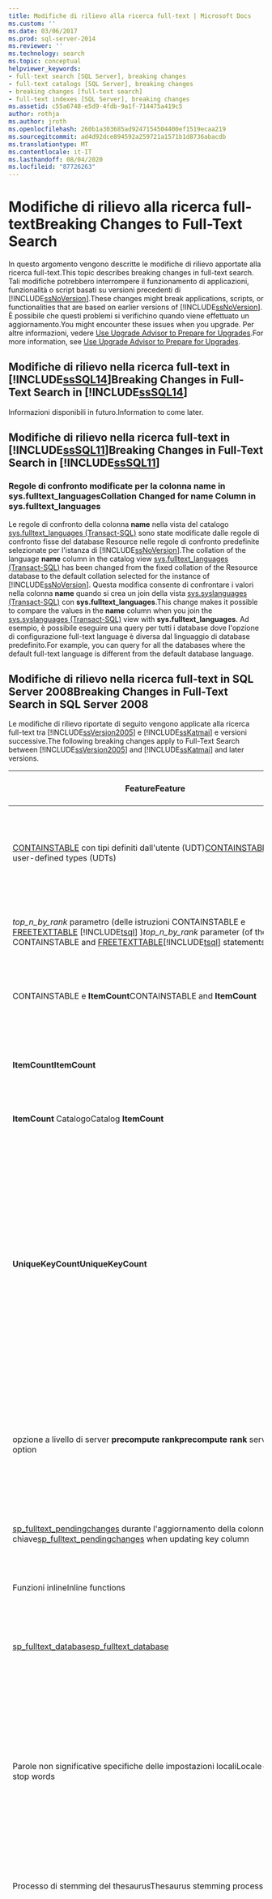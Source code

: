 ```yaml
---
title: Modifiche di rilievo alla ricerca full-text | Microsoft Docs
ms.custom: ''
ms.date: 03/06/2017
ms.prod: sql-server-2014
ms.reviewer: ''
ms.technology: search
ms.topic: conceptual
helpviewer_keywords:
- full-text search [SQL Server], breaking changes
- full-text catalogs [SQL Server], breaking changes
- breaking changes [full-text search]
- full-text indexes [SQL Server], breaking changes
ms.assetid: c55a6748-e5d9-4fdb-9a1f-714475a419c5
author: rothja
ms.author: jroth
ms.openlocfilehash: 260b1a303685ad9247154504400ef1519ecaa219
ms.sourcegitcommit: ad4d92dce894592a259721a1571b1d8736abacdb
ms.translationtype: MT
ms.contentlocale: it-IT
ms.lasthandoff: 08/04/2020
ms.locfileid: "87726263"
---
```

# <a name="breaking-changes-to-full-text-search"></a><span data-ttu-id="3870c-102">Modifiche di rilievo alla ricerca full-text</span><span class="sxs-lookup"><span data-stu-id="3870c-102">Breaking Changes to Full-Text Search</span></span>
  <span data-ttu-id="3870c-103">In questo argomento vengono descritte le modifiche di rilievo apportate alla ricerca full-text.</span><span class="sxs-lookup"><span data-stu-id="3870c-103">This topic describes breaking changes in full-text search.</span></span> <span data-ttu-id="3870c-104">Tali modifiche potrebbero interrompere il funzionamento di applicazioni, funzionalità o script basati su versioni precedenti di [!INCLUDE[ssNoVersion](../includes/ssnoversion-md.md)].</span><span class="sxs-lookup"><span data-stu-id="3870c-104">These changes might break applications, scripts, or functionalities that are based on earlier versions of [!INCLUDE[ssNoVersion](../includes/ssnoversion-md.md)].</span></span> <span data-ttu-id="3870c-105">È possibile che questi problemi si verifichino quando viene effettuato un aggiornamento.</span><span class="sxs-lookup"><span data-stu-id="3870c-105">You might encounter these issues when you upgrade.</span></span> <span data-ttu-id="3870c-106">Per altre informazioni, vedere [Use Upgrade Advisor to Prepare for Upgrades](../../2014/sql-server/install/use-upgrade-advisor-to-prepare-for-upgrades.md).</span><span class="sxs-lookup"><span data-stu-id="3870c-106">For more information, see [Use Upgrade Advisor to Prepare for Upgrades](../../2014/sql-server/install/use-upgrade-advisor-to-prepare-for-upgrades.md).</span></span>  
  
## <a name="breaking-changes-in-full-text-search-in-sssql14"></a><span data-ttu-id="3870c-107">Modifiche di rilievo nella ricerca full-text in [!INCLUDE[ssSQL14](../includes/sssql14-md.md)]</span><span class="sxs-lookup"><span data-stu-id="3870c-107">Breaking Changes in Full-Text Search in [!INCLUDE[ssSQL14](../includes/sssql14-md.md)]</span></span>  
 <span data-ttu-id="3870c-108">Informazioni disponibili in futuro.</span><span class="sxs-lookup"><span data-stu-id="3870c-108">Information to come later.</span></span>  
  
## <a name="breaking-changes-in-full-text-search-in-sssql11"></a><span data-ttu-id="3870c-109">Modifiche di rilievo nella ricerca full-text in [!INCLUDE[ssSQL11](../includes/sssql11-md.md)]</span><span class="sxs-lookup"><span data-stu-id="3870c-109">Breaking Changes in Full-Text Search in [!INCLUDE[ssSQL11](../includes/sssql11-md.md)]</span></span>  
  
### <a name="collation-changed-for-name-column-in-sysfulltext_languages"></a><span data-ttu-id="3870c-110">Regole di confronto modificate per la colonna name in sys.fulltext_languages</span><span class="sxs-lookup"><span data-stu-id="3870c-110">Collation Changed for name Column in sys.fulltext_languages</span></span>  
 <span data-ttu-id="3870c-111">Le regole di confronto della colonna **name** nella vista del catalogo [sys.fulltext_languages &#40;Transact-SQL&#41;](/sql/relational-databases/system-catalog-views/sys-fulltext-languages-transact-sql) sono state modificate dalle regole di confronto fisse del database Resource nelle regole di confronto predefinite selezionate per l'istanza di [!INCLUDE[ssNoVersion](../includes/ssnoversion-md.md)].</span><span class="sxs-lookup"><span data-stu-id="3870c-111">The collation of the language **name** column in the catalog view [sys.fulltext_languages &#40;Transact-SQL&#41;](/sql/relational-databases/system-catalog-views/sys-fulltext-languages-transact-sql) has been changed from the fixed collation of the Resource database to the default collation selected for the instance of [!INCLUDE[ssNoVersion](../includes/ssnoversion-md.md)].</span></span> <span data-ttu-id="3870c-112">Questa modifica consente di confrontare i valori nella colonna **name** quando si crea un join della vista [sys.syslanguages &#40;Transact-SQL&#41;](/sql/relational-databases/system-compatibility-views/sys-syslanguages-transact-sql) con **sys.fulltext_languages**.</span><span class="sxs-lookup"><span data-stu-id="3870c-112">This change makes it possible to compare the values in the **name** column when you join the [sys.syslanguages &#40;Transact-SQL&#41;](/sql/relational-databases/system-compatibility-views/sys-syslanguages-transact-sql) view with **sys.fulltext_languages**.</span></span> <span data-ttu-id="3870c-113">Ad esempio, è possibile eseguire una query per tutti i database dove l'opzione di configurazione full-text language è diversa dal linguaggio di database predefinito.</span><span class="sxs-lookup"><span data-stu-id="3870c-113">For example, you can query for all the databases where the default full-text language is different from the default database language.</span></span>  
  
## <a name="breaking-changes-in-full-text-search-in-sql-server-2008"></a><span data-ttu-id="3870c-114">Modifiche di rilievo nella ricerca full-text in SQL Server 2008</span><span class="sxs-lookup"><span data-stu-id="3870c-114">Breaking Changes in Full-Text Search in SQL Server 2008</span></span>  
 <span data-ttu-id="3870c-115">Le modifiche di rilievo riportate di seguito vengono applicate alla ricerca full-text tra [!INCLUDE[ssVersion2005](../includes/ssversion2005-md.md)] e [!INCLUDE[ssKatmai](../includes/sskatmai-md.md)] e versioni successive.</span><span class="sxs-lookup"><span data-stu-id="3870c-115">The following breaking changes apply to Full-Text Search between [!INCLUDE[ssVersion2005](../includes/ssversion2005-md.md)] and [!INCLUDE[ssKatmai](../includes/sskatmai-md.md)] and later versions.</span></span>  
  
|<span data-ttu-id="3870c-116">Feature</span><span class="sxs-lookup"><span data-stu-id="3870c-116">Feature</span></span>|<span data-ttu-id="3870c-117">Scenario</span><span class="sxs-lookup"><span data-stu-id="3870c-117">Scenario</span></span>|<span data-ttu-id="3870c-118">SQL Server 2005</span><span class="sxs-lookup"><span data-stu-id="3870c-118">SQL Server 2005</span></span>|<span data-ttu-id="3870c-119">SQL Server 2008 e versioni successive</span><span class="sxs-lookup"><span data-stu-id="3870c-119">SQL Server 2008 and later versions</span></span>|  
|-------------|--------------|---------------------|----------------------------------------|  
|<span data-ttu-id="3870c-120">[CONTAINSTABLE](/sql/relational-databases/system-functions/containstable-transact-sql) con tipi definiti dall'utente (UDT)</span><span class="sxs-lookup"><span data-stu-id="3870c-120">[CONTAINSTABLE](/sql/relational-databases/system-functions/containstable-transact-sql) with user-defined types (UDTs)</span></span>|<span data-ttu-id="3870c-121">La chiave full-text è un tipo definito dall'utente (UDT) di [!INCLUDE[ssNoVersion](../includes/ssnoversion-md.md)], ad esempio `MyType = char(1)`.</span><span class="sxs-lookup"><span data-stu-id="3870c-121">The full-text key is a [!INCLUDE[ssNoVersion](../includes/ssnoversion-md.md)] user-defined type, for example, `MyType = char(1)`.</span></span>|<span data-ttu-id="3870c-122">La chiave restituita è del tipo assegnato al tipo definito dall'utente (UDT).</span><span class="sxs-lookup"><span data-stu-id="3870c-122">The returned key is of the type assigned to the user-defined type.</span></span><br /><br /> <span data-ttu-id="3870c-123">Nell'esempio, questo sarebbe **char (1)**.</span><span class="sxs-lookup"><span data-stu-id="3870c-123">In the example, this would be **char(1)**.</span></span>|<span data-ttu-id="3870c-124">La chiave restituita è del tipo definito dall'utente (UDT).</span><span class="sxs-lookup"><span data-stu-id="3870c-124">The returned key is of the user-defined type.</span></span> <span data-ttu-id="3870c-125">Nell'esempio, si tratta di **MyType**.</span><span class="sxs-lookup"><span data-stu-id="3870c-125">In the example, this would be **MyType**.</span></span>|  
|<span data-ttu-id="3870c-126">*top_n_by_rank* parametro (delle istruzioni CONTAINSTABLE e [FREETEXTTABLE](/sql/relational-databases/system-functions/freetexttable-transact-sql) [!INCLUDE[tsql](../includes/tsql-md.md)] )</span><span class="sxs-lookup"><span data-stu-id="3870c-126">*top_n_by_rank* parameter (of the CONTAINSTABLE and [FREETEXTTABLE](/sql/relational-databases/system-functions/freetexttable-transact-sql)[!INCLUDE[tsql](../includes/tsql-md.md)] statements)</span></span>|<span data-ttu-id="3870c-127">*top_n_by_rank* le query che utilizzano 0 come parametro.</span><span class="sxs-lookup"><span data-stu-id="3870c-127">*top_n_by_rank* queries using 0 as the parameter.</span></span>|<span data-ttu-id="3870c-128">Ha esito negativo e viene restituito un messaggio di errore indicante che è necessario utilizzare un valore maggiore di zero.</span><span class="sxs-lookup"><span data-stu-id="3870c-128">Fails with an error message stating that you must use a value greater than zero.</span></span>|<span data-ttu-id="3870c-129">Ha esito positivo e vengono restituite zero righe.</span><span class="sxs-lookup"><span data-stu-id="3870c-129">Succeeds, returning zero rows.</span></span>|  
|<span data-ttu-id="3870c-130">CONTAINSTABLE e **ItemCount**</span><span class="sxs-lookup"><span data-stu-id="3870c-130">CONTAINSTABLE and **ItemCount**</span></span>|<span data-ttu-id="3870c-131">Eliminare righe dalla tabella di base prima che vengano inserite modifiche in MSSearch.</span><span class="sxs-lookup"><span data-stu-id="3870c-131">Delete rows from base table before it pushes changes to MSSearch.</span></span>|<span data-ttu-id="3870c-132">Viene restituito un record fantasma da CONTAINSTABLE.</span><span class="sxs-lookup"><span data-stu-id="3870c-132">CONTAINSTABLE returns ghost record.</span></span> <span data-ttu-id="3870c-133">**ItemCount** non modificato.</span><span class="sxs-lookup"><span data-stu-id="3870c-133">**ItemCount** is not changed.</span></span>|<span data-ttu-id="3870c-134">Non viene restituito alcun record fantasma da CONTAINSTABLE.</span><span class="sxs-lookup"><span data-stu-id="3870c-134">CONTAINSTABLE does not return any ghost records.</span></span>|  
|<span data-ttu-id="3870c-135">**ItemCount**</span><span class="sxs-lookup"><span data-stu-id="3870c-135">**ItemCount**</span></span>|<span data-ttu-id="3870c-136">Nella tabella sono contenuti documenti o colonne del tipo Null.</span><span class="sxs-lookup"><span data-stu-id="3870c-136">Table contain null documents or type columns.</span></span>|<span data-ttu-id="3870c-137">Oltre ai documenti indicizzati, i documenti null o con tipi null vengono conteggiati nel valore **ItemCount** .</span><span class="sxs-lookup"><span data-stu-id="3870c-137">In addition to indexed documents, documents that are null or that have null types are counted in the **ItemCount** value.</span></span>|<span data-ttu-id="3870c-138">Solo i documenti indicizzati vengono conteggiati nel valore **ItemCount** .</span><span class="sxs-lookup"><span data-stu-id="3870c-138">Only indexed documents are counted in the **ItemCount** value.</span></span>|  
|<span data-ttu-id="3870c-139">**ItemCount** Catalogo</span><span class="sxs-lookup"><span data-stu-id="3870c-139">Catalog **ItemCount**</span></span>|<span data-ttu-id="3870c-140">Colonna BLOB con estensione NULL.</span><span class="sxs-lookup"><span data-stu-id="3870c-140">Blob column with a NULL extension.</span></span>|<span data-ttu-id="3870c-141">Viene conteggiata in **ItemCount** del catalogo</span><span class="sxs-lookup"><span data-stu-id="3870c-141">It is counted in **ItemCount** of catalog</span></span>|<span data-ttu-id="3870c-142">Non viene conteggiato in **ItemCount** di Catalog.</span><span class="sxs-lookup"><span data-stu-id="3870c-142">It is not counted in **ItemCount** of catalog.</span></span>|  
|<span data-ttu-id="3870c-143">**UniqueKeyCount**</span><span class="sxs-lookup"><span data-stu-id="3870c-143">**UniqueKeyCount**</span></span>|<span data-ttu-id="3870c-144">Esecuzione di una query su un conteggio di chiavi univoche da un catalogo, ad esempio due tabelle, tabella1 e tabella2, ciascuna con tre parole, parola1, parola2 e parola3.</span><span class="sxs-lookup"><span data-stu-id="3870c-144">Querying a unique key count from a catalog, for example, two tables (table1 and table2) each with three words: word1, word2, and word3.</span></span>|<span data-ttu-id="3870c-145">**UniqueKeyCount** = 9.</span><span class="sxs-lookup"><span data-stu-id="3870c-145">**UniqueKeyCount** = 9.</span></span> <span data-ttu-id="3870c-146">Nella tabella seguente viene descritto il modo in cui si ottiene questo valore:</span><span class="sxs-lookup"><span data-stu-id="3870c-146">The following table summarizes how this value is attained:</span></span><br /><br /> <span data-ttu-id="3870c-147">tabella1 = 3</span><span class="sxs-lookup"><span data-stu-id="3870c-147">table1 = 3</span></span><br /><br /> <span data-ttu-id="3870c-148">EOF per indice full-text di tabella1 = 1</span><span class="sxs-lookup"><span data-stu-id="3870c-148">EOF for full-text index of table1 = 1</span></span><br /><br /> <span data-ttu-id="3870c-149">tabella2 = 3</span><span class="sxs-lookup"><span data-stu-id="3870c-149">table2 = 3</span></span><br /><br /> <span data-ttu-id="3870c-150">EOF per indice full-text di tabella2 = 1</span><span class="sxs-lookup"><span data-stu-id="3870c-150">EOF for full-text index of table2 = 1</span></span><br /><br /> <span data-ttu-id="3870c-151">Catalogo full-text = 1</span><span class="sxs-lookup"><span data-stu-id="3870c-151">full-text catalog  = 1</span></span>|<span data-ttu-id="3870c-152">Per ogni tabella, **UniqueKeyCount** è il numero di parole chiave DISTINCT + 1 (0xFF).</span><span class="sxs-lookup"><span data-stu-id="3870c-152">For each table, **UniqueKeyCount** is the number of distinct keywords + 1 (0xFF).</span></span>  <span data-ttu-id="3870c-153">Questa operazione non considera le stesse parole nel documento > 1 come nuova chiave univoca.</span><span class="sxs-lookup"><span data-stu-id="3870c-153">This does NOT treat same words in > 1 doc as new unique key.</span></span><br /><br /> <span data-ttu-id="3870c-154">Per un catalogo, **UniqueKeyCount** è la somma di **UniqueKeyCount** di ciascuna tabella nel catalogo.</span><span class="sxs-lookup"><span data-stu-id="3870c-154">For a catalog, **UniqueKeyCount** is the sum of **UniqueKeyCount** of each of the tables under the catalog.</span></span> <span data-ttu-id="3870c-155">Parole identiche di tabelle diverse vengono considerate chiavi univoche.</span><span class="sxs-lookup"><span data-stu-id="3870c-155">Identical words from different tables are treated as unique keys.</span></span> <span data-ttu-id="3870c-156">In questo caso il conteggio di chiavi univoche è 8.</span><span class="sxs-lookup"><span data-stu-id="3870c-156">In this case the unique key count is 8.</span></span>|  
|<span data-ttu-id="3870c-157">opzione a livello di server **precompute rank**</span><span class="sxs-lookup"><span data-stu-id="3870c-157">**precompute rank** server-level option</span></span>|<span data-ttu-id="3870c-158">Ottimizzazione delle prestazioni delle query FREETEXTTABLE.</span><span class="sxs-lookup"><span data-stu-id="3870c-158">Performance optimization of FREETEXTTABLE queries.</span></span>|<span data-ttu-id="3870c-159">Quando l'opzione è impostata su 1, le query FREETEXTTABLE specificate con *top_n_by_rank* utilizzano dati di rango pre-calcolati archiviati nei cataloghi full-text.</span><span class="sxs-lookup"><span data-stu-id="3870c-159">When the option is set to 1, FREETEXTTABLE queries specified with *top_n_by_rank* use precomputed rank data stored in the full-text catalogs.</span></span>|<span data-ttu-id="3870c-160">Non è supportata.</span><span class="sxs-lookup"><span data-stu-id="3870c-160">Is not supported.</span></span>|  
|<span data-ttu-id="3870c-161">[sp_fulltext_pendingchanges](/sql/relational-databases/system-stored-procedures/sp-fulltext-pendingchanges-transact-sql) durante l'aggiornamento della colonna chiave</span><span class="sxs-lookup"><span data-stu-id="3870c-161">[sp_fulltext_pendingchanges](/sql/relational-databases/system-stored-procedures/sp-fulltext-pendingchanges-transact-sql) when updating key column</span></span>|<span data-ttu-id="3870c-162">Aggiornare la colonna chiave full-text in una riga di una tabella a 2 righe ed eseguire sp_fulltext_pendingchanges.</span><span class="sxs-lookup"><span data-stu-id="3870c-162">Update the full-text key column on one row of a 2-row table, and run sp_fulltext_pendingchanges.</span></span>|<span data-ttu-id="3870c-163">Vengono visualizzate entrambe le righe.</span><span class="sxs-lookup"><span data-stu-id="3870c-163">Both rows appear.</span></span>|<span data-ttu-id="3870c-164">Viene visualizzata solo una riga.</span><span class="sxs-lookup"><span data-stu-id="3870c-164">Only one row appears.</span></span>|  
|<span data-ttu-id="3870c-165">Funzioni inline</span><span class="sxs-lookup"><span data-stu-id="3870c-165">Inline functions</span></span>|<span data-ttu-id="3870c-166">Funzioni inline con un operatore full-text</span><span class="sxs-lookup"><span data-stu-id="3870c-166">Inline functions with a full-text operator</span></span>|<span data-ttu-id="3870c-167">Viene restituito un messaggio di errore.</span><span class="sxs-lookup"><span data-stu-id="3870c-167">Return an error message.</span></span>|<span data-ttu-id="3870c-168">Vengono restituite le righe pertinenti.</span><span class="sxs-lookup"><span data-stu-id="3870c-168">Return the relevant rows.</span></span>|  
|[<span data-ttu-id="3870c-169">sp_fulltext_database</span><span class="sxs-lookup"><span data-stu-id="3870c-169">sp_fulltext_database</span></span>](/sql/relational-databases/system-stored-procedures/sp-fulltext-database-transact-sql)|<span data-ttu-id="3870c-170">Abilitare o disabilitare la ricerca full-text utilizzando sp_fulltext_database.</span><span class="sxs-lookup"><span data-stu-id="3870c-170">Enable or disable full-text search by using sp_fulltext_database.</span></span>|<span data-ttu-id="3870c-171">Non viene restituito alcun risultato per le query full-text.</span><span class="sxs-lookup"><span data-stu-id="3870c-171">No results are returned for full-text queries.</span></span> <span data-ttu-id="3870c-172">Se la funzionalità full-text è disabilitata per il database, le operazioni full-text non sono consentite.</span><span class="sxs-lookup"><span data-stu-id="3870c-172">If full-text is disabled for the database, full-text operations are not allowed.</span></span>|<span data-ttu-id="3870c-173">Restituisce risultati nelle query full-text e le operazioni full-text sono consentite, anche se la funzionalità full-text è disabilitata per il database.</span><span class="sxs-lookup"><span data-stu-id="3870c-173">Returns results to full-text queries, and full-text operations allowed, even if full-text is disabled for the database.</span></span>|  
|<span data-ttu-id="3870c-174">Parole non significative specifiche delle impostazioni locali</span><span class="sxs-lookup"><span data-stu-id="3870c-174">Locale-specific stop words</span></span>|<span data-ttu-id="3870c-175">Esegue una query sulle varianti specifiche delle impostazioni locali di una lingua padre, ad esempio francese belga e francese (Canada).</span><span class="sxs-lookup"><span data-stu-id="3870c-175">Queries inlocale-specific variants of a parent language, such as Belgian French and Canadian French.</span></span>|<span data-ttu-id="3870c-176">Le query sulle varianti specifiche delle impostazioni locali vengono elaborate dai componenti (Word breaker, stemmer e parole non significative) della lingua padre.</span><span class="sxs-lookup"><span data-stu-id="3870c-176">Queries inlocale-specific variants are processed by the components (word breakers, stemmers, and stop words) of their parent language.</span></span> <span data-ttu-id="3870c-177">I componenti della lingua Francese (Francia), ad esempio, vengono utilizzati per l'analisi della lingua Francese (Belgio).</span><span class="sxs-lookup"><span data-stu-id="3870c-177">For example, the French (France) components are used to parse French (Belgium).</span></span>|<span data-ttu-id="3870c-178">È necessario aggiungere in modo esplicito parole non significative per ogni identificatore delle impostazioni locali (LCID).</span><span class="sxs-lookup"><span data-stu-id="3870c-178">You must add stop words explicitly for each locale identifier (LCID).</span></span> <span data-ttu-id="3870c-179">È necessario, ad esempio, specificare un LCID per Belgio, Canada e Francia.</span><span class="sxs-lookup"><span data-stu-id="3870c-179">For example, you would need to specify an LCID for Belgium, Canada, and France.</span></span>|  
|<span data-ttu-id="3870c-180">Processo di stemming del thesaurus</span><span class="sxs-lookup"><span data-stu-id="3870c-180">Thesaurus stemming process</span></span>|<span data-ttu-id="3870c-181">Utilizzo del thesaurus e di forme flessive (stemming).</span><span class="sxs-lookup"><span data-stu-id="3870c-181">Using thesaurus and Inflectional forms (stemming).</span></span>|<span data-ttu-id="3870c-182">Viene eseguito lo stemming automatico di una parola del thesaurus in seguito all'espansione.</span><span class="sxs-lookup"><span data-stu-id="3870c-182">A thesaurus word is automatically stemmed after its expansion.</span></span>|<span data-ttu-id="3870c-183">Se si desidera la forma flessiva nell'espansione, è necessario aggiungerla in modo esplicito.</span><span class="sxs-lookup"><span data-stu-id="3870c-183">If you want the stemmed form in the expansion, you need to explicitly add the stemmed form.</span></span>|  
|<span data-ttu-id="3870c-184">Percorso e filegroup del catalogo full-text</span><span class="sxs-lookup"><span data-stu-id="3870c-184">Full-text catalog path and filegroup</span></span>|<span data-ttu-id="3870c-185">Utilizzo di cataloghi full-text.</span><span class="sxs-lookup"><span data-stu-id="3870c-185">Working with full-text catalogs.</span></span>|<span data-ttu-id="3870c-186">Ogni catalogo full-text in cui è presente un percorso fisico, appartiene a un filegroup.</span><span class="sxs-lookup"><span data-stu-id="3870c-186">Each full-text catalog has a physical path and belongs to a filegroup.</span></span> <span data-ttu-id="3870c-187">e viene considerato un file di database.</span><span class="sxs-lookup"><span data-stu-id="3870c-187">It is treated as a database file.</span></span>|<span data-ttu-id="3870c-188">Un catalogo full-text è un oggetto virtuale e non appartiene ad alcun filegroup.</span><span class="sxs-lookup"><span data-stu-id="3870c-188">A full-text catalog is a virtual object and does not belong to any filegroup.</span></span> <span data-ttu-id="3870c-189">Un catalogo full-text è un concetto logico che fa riferimento a un gruppo di indici full-text.</span><span class="sxs-lookup"><span data-stu-id="3870c-189">A full-text catalog is a logical concept that refers to a group of full-text indexes.</span></span><br /><br /> <span data-ttu-id="3870c-190">Nota: le [!INCLUDE[ssVersion2005](../includes/ssversion2005-md.md)] [!INCLUDE[tsql](../includes/tsql-md.md)] istruzioni DDL che specificano i cataloghi full-text funzionano correttamente.</span><span class="sxs-lookup"><span data-stu-id="3870c-190">Note: [!INCLUDE[ssVersion2005](../includes/ssversion2005-md.md)][!INCLUDE[tsql](../includes/tsql-md.md)] DDL statements that specify full-text catalogs work correctly.</span></span>|  
|[<span data-ttu-id="3870c-191">sys. fulltext_catalogs</span><span class="sxs-lookup"><span data-stu-id="3870c-191">sys.fulltext_catalogs</span></span>](/sql/relational-databases/system-catalog-views/sys-fulltext-catalogs-transact-sql)|<span data-ttu-id="3870c-192">Utilizzo del percorso, di data_space_id e di file_id nella vista del catalogo.</span><span class="sxs-lookup"><span data-stu-id="3870c-192">Using the path, data_space_id, and file_id of this catalog view.</span></span>|<span data-ttu-id="3870c-193">Queste colonne restituiscono un valore specifico.</span><span class="sxs-lookup"><span data-stu-id="3870c-193">These columns return a specific value.</span></span>|<span data-ttu-id="3870c-194">Queste colonne restituiscono NULL perché il catalogo full-text non si trova più nel file system.</span><span class="sxs-lookup"><span data-stu-id="3870c-194">These columns return NULL because the full-text catalog is no longer located in the file system.</span></span>|  
|[<span data-ttu-id="3870c-195">sys.sysfulltextcatalogs</span><span class="sxs-lookup"><span data-stu-id="3870c-195">sys.sysfulltextcatalogs</span></span>](/sql/relational-databases/system-compatibility-views/sys-sysfulltextcatalogs-transact-sql)|<span data-ttu-id="3870c-196">Utilizzo della colonna percorso di questa tabella di sistema deprecata.</span><span class="sxs-lookup"><span data-stu-id="3870c-196">Using the path column of this deprecated system table.</span></span>|<span data-ttu-id="3870c-197">Restituisce il percorso del file system del catalogo full-text.</span><span class="sxs-lookup"><span data-stu-id="3870c-197">Returns the file system path of the full-text catalog.</span></span>|<span data-ttu-id="3870c-198">Restituisce NULL perché il catalogo full-text non si trova più nel file system.</span><span class="sxs-lookup"><span data-stu-id="3870c-198">Returns NULL because the full-text catalog is no longer located in the file system.</span></span>|  
|[<span data-ttu-id="3870c-199">sp_help_fulltext_catalogs</span><span class="sxs-lookup"><span data-stu-id="3870c-199">sp_help_fulltext_catalogs</span></span>](/sql/relational-databases/system-stored-procedures/sp-help-fulltext-catalogs-transact-sql)<br /><br /> [<span data-ttu-id="3870c-200">sp_help_fulltext_catalogs_cursor</span><span class="sxs-lookup"><span data-stu-id="3870c-200">sp_help_fulltext_catalogs_cursor</span></span>](/sql/relational-databases/system-stored-procedures/sp-help-fulltext-catalogs-cursor-transact-sql)|<span data-ttu-id="3870c-201">Utilizzo della colonna PATH di queste stored procedure deprecate.</span><span class="sxs-lookup"><span data-stu-id="3870c-201">Using the PATH column of these deprecated stored procedures.</span></span>|<span data-ttu-id="3870c-202">Restituisce il percorso del file system del catalogo full-text.</span><span class="sxs-lookup"><span data-stu-id="3870c-202">Returns the file system path of the full-text catalog.</span></span>|<span data-ttu-id="3870c-203">Restituisce NULL perché il catalogo full-text non si trova più nel file system.</span><span class="sxs-lookup"><span data-stu-id="3870c-203">Returns NULL because the full-text catalog is no longer located in the file system.</span></span>|  
|[<span data-ttu-id="3870c-204">sp_help_fulltext_catalog_components</span><span class="sxs-lookup"><span data-stu-id="3870c-204">sp_help_fulltext_catalog_components</span></span>](/sql/relational-databases/system-stored-procedures/sp-help-fulltext-catalog-components-transact-sql)|<span data-ttu-id="3870c-205">Utilizzo di sp_help_fulltext_catalog_components di questa stored procedure.</span><span class="sxs-lookup"><span data-stu-id="3870c-205">Using sp_help_fulltext_catalog_components of this stored procedure.</span></span>|<span data-ttu-id="3870c-206">Viene restituito un elenco di tutti i componenti (filtri, word breaker e gestori di protocollo) utilizzati per tutti i cataloghi full-text nel database corrente.</span><span class="sxs-lookup"><span data-stu-id="3870c-206">Returns a list of all components (filters, word-breakers, and protocol handlers), used for all full-text catalogs in the current database.</span></span>|<span data-ttu-id="3870c-207">Vengono restituite righe vuote.</span><span class="sxs-lookup"><span data-stu-id="3870c-207">Returns empty rows.</span></span>|  
|[<span data-ttu-id="3870c-208">DATABASEPROPERTYEX</span><span class="sxs-lookup"><span data-stu-id="3870c-208">DATABASEPROPERTYEX</span></span>](/sql/t-sql/functions/databasepropertyex-transact-sql)|<span data-ttu-id="3870c-209">Utilizzando la proprietà **IsFullTextEnabled** .</span><span class="sxs-lookup"><span data-stu-id="3870c-209">Using the **IsFullTextEnabled** property.</span></span>|<span data-ttu-id="3870c-210">L'impostazione **IsFullTextEnabled** indica se la ricerca full-text è abilitata in un determinato database.</span><span class="sxs-lookup"><span data-stu-id="3870c-210">The **IsFullTextEnabled** setting indicates whether full-text search is enabled in a given database.</span></span>|<span data-ttu-id="3870c-211">Il valore di questa colonna non ha alcun effetto.</span><span class="sxs-lookup"><span data-stu-id="3870c-211">The value of this column has no effect.</span></span> <span data-ttu-id="3870c-212">I database utente sono sempre abilitati per la ricerca full-text.</span><span class="sxs-lookup"><span data-stu-id="3870c-212">User databases are always enabled for full-text search.</span></span>|  
  
## <a name="see-also"></a><span data-ttu-id="3870c-213">Vedere anche</span><span class="sxs-lookup"><span data-stu-id="3870c-213">See Also</span></span>  
 <span data-ttu-id="3870c-214">[Modifiche del comportamento nella ricerca full-text](../relational-databases/search/full-text-search.md) </span><span class="sxs-lookup"><span data-stu-id="3870c-214">[Behavior Changes to Full-Text Search](../relational-databases/search/full-text-search.md) </span></span>  
 [<span data-ttu-id="3870c-215">Ricerca full-text</span><span class="sxs-lookup"><span data-stu-id="3870c-215">Full-Text Search</span></span>](../relational-databases/search/full-text-search.md)  
  
  
